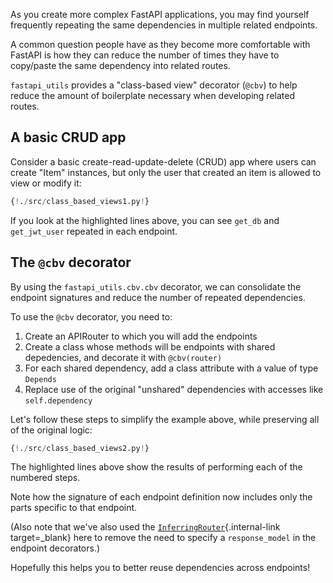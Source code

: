 As you create more complex FastAPI applications, you may find yourself
frequently repeating the same dependencies in multiple related endpoints.

A common question people have as they become more comfortable with FastAPI
is how they can reduce the number of times they have to copy/paste the same dependency
into related routes.

`fastapi_utils` provides a "class-based view" decorator (`@cbv`) to help reduce the amount of boilerplate
necessary when developing related routes.

## A basic CRUD app

Consider a basic create-read-update-delete (CRUD) app where users can create "Item" instances,
but only the user that created an item is allowed to view or modify it:

```python hl_lines="61 62 74 75 85 86 100 101"
{!./src/class_based_views1.py!}
```

If you look at the highlighted lines above, you can see `get_db`
and `get_jwt_user` repeated in each endpoint.


## The `@cbv` decorator

By using the `fastapi_utils.cbv.cbv` decorator, we can consolidate the
endpoint signatures and reduce the number of repeated dependencies.

To use the `@cbv` decorator, you need to:

1. Create an APIRouter to which you will add the endpoints
2. Create a class whose methods will be endpoints with shared depedencies, and decorate it with `@cbv(router)`
3. For each shared dependency, add a class attribute with a value of type `Depends`
4. Replace use of the original "unshared" dependencies with accesses like `self.dependency` 

Let's follow these steps to simplify the example above, while preserving all of the original logic:

```python hl_lines="11 58 61 63 64 65 69 70 71"
{!./src/class_based_views2.py!}
```

The highlighted lines above show the results of performing each of the numbered steps.

Note how the signature of each endpoint definition now includes only the parts specific
to that endpoint. 

(Also note that we've also used the [`InferringRouter`](inferring-router.md){.internal-link target=_blank}
here to remove the need to specify a `response_model` in the endpoint decorators.)

Hopefully this helps you to better reuse dependencies across endpoints!
